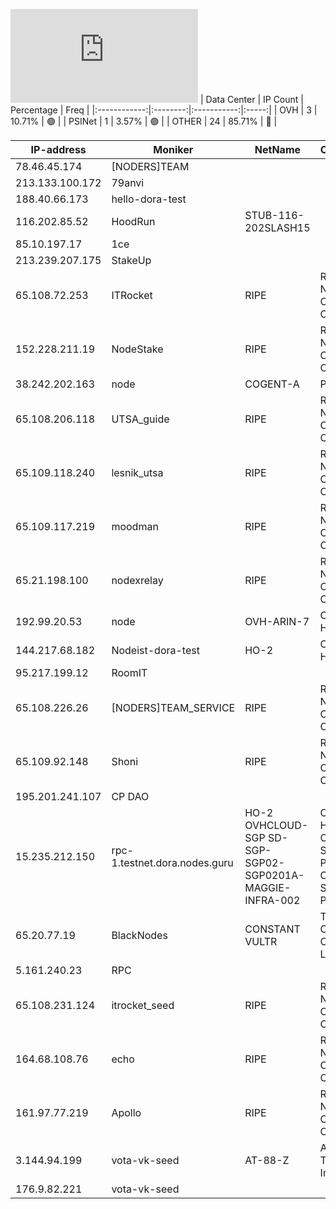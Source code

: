 ![Diagramm](https://github.com/obajay/StateSync-snapshots/blob/main/Projects/Dora/1/README.md)
| Data Center | IP Count | Percentage | Freq |
|:------------:|:--------:|:-----------:|:-----:|
| OVH | 3 | 10.71% | 🟢 |
| PSINet | 1 | 3.57% | 🟢 |
| OTHER | 24 | 85.71% | 🔴 |

<!-- START_TABLE -->
| IP-address | Moniker | NetName | Organization |
|-------------|-------------|-------------|-------------|
| 78.46.45.174 | [NODERS]TEAM |  |  |
| 213.133.100.172 | 79anvi |  |  |
| 188.40.66.173 | hello-dora-test |  |  |
| 116.202.85.52 | HoodRun | STUB-116-202SLASH15 |  |
| 85.10.197.17 | 1ce |  |  |
| 213.239.207.175 | StakeUp |  |  |
| 65.108.72.253 | ITRocket | RIPE | RIPE Network Coordination Centre |
| 152.228.211.19 | NodeStake | RIPE | RIPE Network Coordination Centre |
| 38.242.202.163 | node | COGENT-A | PSINet, Inc. |
| 65.108.206.118 | UTSA_guide | RIPE | RIPE Network Coordination Centre |
| 65.109.118.240 | lesnik_utsa | RIPE | RIPE Network Coordination Centre |
| 65.109.117.219 | moodman | RIPE | RIPE Network Coordination Centre |
| 65.21.198.100 | nodexrelay | RIPE | RIPE Network Coordination Centre |
| 192.99.20.53 | node | OVH-ARIN-7 | OVH Hosting, Inc. |
| 144.217.68.182 | Nodeist-dora-test | HO-2 | OVH Hosting, Inc. |
| 95.217.199.12 | RoomIT |  |  |
| 65.108.226.26 | [NODERS]TEAM_SERVICE | RIPE | RIPE Network Coordination Centre |
| 65.109.92.148 | Shoni | RIPE | RIPE Network Coordination Centre |
| 195.201.241.107 | CP DAO |  |  |
| 15.235.212.150 | rpc-1.testnet.dora.nodes.guru | HO-2 OVHCLOUD-SGP SD-SGP-SGP02-SGP0201A-MAGGIE-INFRA-002 | OVH Hosting, Inc. OVH Singapore PTE. LTD OVH Singapore PTE. LTD |
| 65.20.77.19 | BlackNodes | CONSTANT VULTR | The Constant Company, LLC |
| 5.161.240.23 | RPC |  |  |
| 65.108.231.124 | itrocket_seed | RIPE | RIPE Network Coordination Centre |
| 164.68.108.76 | echo | RIPE | RIPE Network Coordination Centre |
| 161.97.77.219 | Apollo | RIPE | RIPE Network Coordination Centre |
| 3.144.94.199 | vota-vk-seed | AT-88-Z | Amazon Technologies Inc. |
| 176.9.82.221 | vota-vk-seed |  |  |

<!-- END_TABLE -->